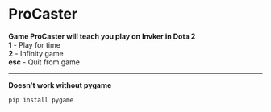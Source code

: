 # ProCaster
**Game ProCaster will teach you play on Invker in Dota 2**\
**1** - Play for time\
**2** - Infinity game\
**esc** - Quit from game

---

**Doesn't work without pygame**
```python
pip install pygame
```
